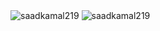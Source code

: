<p><img align="center" src="https://github-readme-streak-stats.herokuapp.com/?user=saadkamal219&" alt="saadkamal219" />                          <img align="center" src="https://github-readme-stats.vercel.app/api/top-langs?username=saadkamal219&show_icons=true&locale=en&layout=compact" alt="saadkamal219" /></p>


